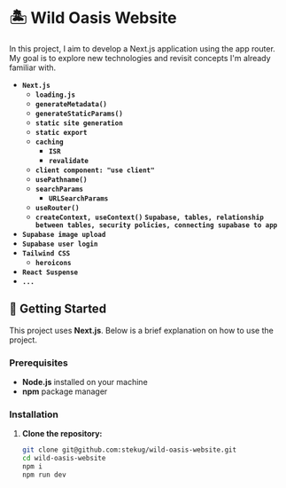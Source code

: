 # 🏝️ Wild Oasis Website

In this project, I aim to develop a Next.js application using the app router. My goal is to explore new technologies and revisit concepts I'm already familiar with.

- **`Next.js`**
  - **`loading.js`**
  - **`generateMetadata()`**
  - **`generateStaticParams()`**
  - **`static site generation`**
  - **`static export`**
  - **`caching`**
    - **`ISR`**
    - **`revalidate`**
  - **`client component: "use client"`**
  - **`usePathname()`**
  - **`searchParams`**
    - **`URLSearchParams`**
  - **`useRouter()`**
  - **`createContext, useContext()`**
    **`Supabase, tables, relationship between tables, security policies, connecting supabase to app`**
- **`Supabase image upload`**
- **`Supabase user login`**
- **`Tailwind CSS`**
  - **`heroicons`**
- **`React Suspense`**
- **`...`**

## 🚀 Getting Started

This project uses **Next.js**. Below is a brief explanation on how to use the project.

### Prerequisites

- **Node.js** installed on your machine
- **npm** package manager

### Installation

1. **Clone the repository:**

   ```bash
   git clone git@github.com:stekug/wild-oasis-website.git
   cd wild-oasis-website
   npm i
   npm run dev
   ```

